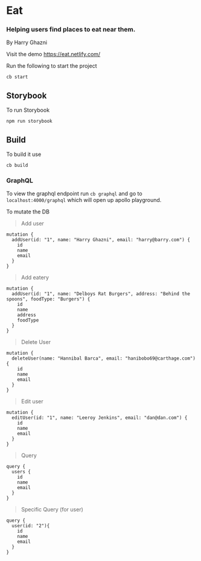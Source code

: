 # Eat
### Helping users find places to eat near them.
By Harry Ghazni

Visit the demo
https://eat.netlify.com/


Run the following to start the project

```
cb start
```
## Storybook
To run Storybook
```
npm run storybook
```

## Build
To build it use

```
cb build
```

### GraphQL
To view the graphql endpoint run `cb graphql` and go to `localhost:4000/graphql` which will open up apollo playground.

To mutate the DB

>Add user
```
mutation {
  addUser(id: "1", name: "Harry Ghazni", email: "harry@barry.com") {
    id
    name
    email
  }
}
```

>Add eatery
```
mutation {
  addUser(id: "1", name: "Delboys Rat Burgers", address: "Behind the spoons", foodType: "Burgers") {
    id
    name
    address
    foodType
  }
}
```

>Delete User
```
mutation {
  deleteUser(name: "Hannibal Barca", email: "hanibobo69@carthage.com") {
    id
    name
    email
  }
}
```

>Edit user
```
mutation {
  editUser(id: "1", name: "Leeroy Jenkins", email: "dan@dan.com") {
    id
    name
    email
  }
}
```

>Query
```
query {
  users {
    id
    name
    email
  }
}
```

>Specific Query (for user)
```
query {
  user(id: "2"){
    id
    name
    email
  }
}
```
